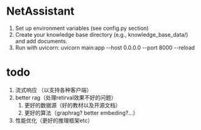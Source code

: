 # NetAssistant
1. Set up environment variables (see config.py section)
2. Create your knowledge base directory (e.g., knowledge_base_data/) and add documents.
3. Run with uvicorn: uvicorn main:app --host 0.0.0.0 --port 8000 --reload

# todo
1. 流式响应 （以支持各种客户端）
2. better rag（处理retirval效果不好的问题）
   1. 更好的数据源（好的教材以及开源文档）
   2. 更好的算法（graphrag? better embeding?...）
4. 性能优化（更好的推理框架etc）
